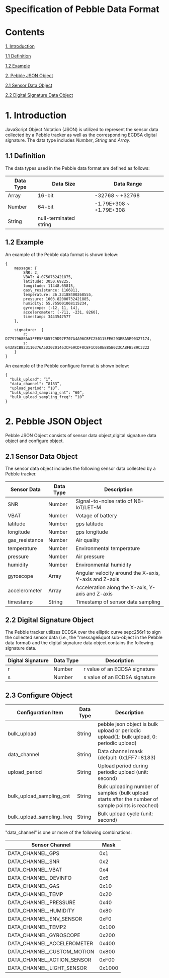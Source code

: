 
# Specification of Pebble Data Format

# Contents

[1. Introduction](#1-introduction)

[1.1 Definition](#11-definition)

[1.2 Example](#12-example)

[2. Pebble JSON Object](#2-pebble-json-object)

[2.1 Sensor Data Object](#21-sensor-data-object)

[2.2 Digital Signature Data Object](#22-digital-signature-data-object)

# 1. Introduction

JavaScript Object Notation (JSON) is utilized to represent the sensor data collected by a Pebble tracker as well as the corresponding ECDSA digital signature. The data type includes *Number*, *String* and *Array*.   

## 1.1 Definition

The data types used in the Pebble data format are defined as follows:  

| Data Type | Data Size | Data Range |
| ----------| --------- | ---------- |
| Array     | 16-bit    | -32768 ~ +32768 |
| Number    | 64-bit    | -1.79E+308 ~ +1.79E+308|
| String    | null-terminated string | 

## 1.2 Example

An example of the Pebble data format is shown below:
```
{
	message: {
		SNR: 2,
		VBAT: 4.0750732421875,
		latitude: 3050.69225,
		longitude: 11448.65815,
		gas\_resistance: 1166811,
		temperature: 36.23188400268555,
		pressure: 1003.82000732421885,
		humidity: 55.755001068115234,
		gyroscope: [-12, 11, 14],
		accelerometer: [-711, -231, 8260],
		timestamp: 3443547577
	},

	signature:  {
		r: D7797968EAA3FFE5F8057C9D97F707A4A96CBFC250115FE6293EBA5E90327174,
		s: 643A8CB823110376A5D30201463CF69CDF8CBF1C050EB85B023CABFB589C3222
	}
}
```
An example of the Pebble configure format is shown below:
```
{
  "bulk_upload": “1”,
  "data_channel": “8183”,
  "upload_period": “10”,
  "bulk_upload_sampling_cnt": “60”,
  "bulk_upload_sampling_freq": “10”
}
```
# 2. Pebble JSON Object

Pebble JSON Object consists of sensor data object,digital signature data object and configure object.

## 2.1 Sensor Data Object

The sensor data object includes the following sensor data collected by a Pebble tracker.

| Sensor Data | Data Type | Description |
| ----------- | --------- | ----------- |
| SNR             | Number  | Signal-to-noise ratio of NB-IoT/LET-M|
| VBAT            | Number  | Votage of battery|
| latitude        | Number  | gps latitude|
| longitude       | Number  | gps longitude|
| gas\_resistance | Number  | Air quality |
| temperature     | Number  | Environmental temperature |
| pressure        | Number  | Air pressure |
| humidity        | Number  | Environmental humidity |
| gyroscope       | Array   | Angular velocity around the X-axis, Y-axis and Z-axis |
| accelerometer   | Array   | Acceleration along the X-axis, Y-axis and Z-axis |
| timestamp       | String  | Timestamp of sensor data sampling |

## 2.2 Digital Signature Object

The Pebble tracker utilizes ECDSA over the elliptic curve sepc256r1 to sign the collected sensor data (i.e., the &quot;message&quot sub-object in the Pebble data format) and the digital signature data object contains the following signature data. 

| Digital Signature | Data Type | Description |
| ----------------- | --------- | ----------- |
| r                 | Number    | r value of an ECDSA signature |
| s                 | Number    | s value of an ECDSA signature |

## 2.3 Configure Object

| Configuration Item | Data Type | Description |
| -------------------------  | --------- | ----------- |
| bulk_upload                | String    |  pebble json object is bulk upload or periodic upload(1: bulk upload, 0: periodic upload) |
| data_channel               | String    |  Data channel mask (default: 0x1FF7=8183)|
| upload_period              | String    |  Upload period during periodic upload (unit: second) |
| bulk_upload_sampling_cnt   | String    |  Bulk uploading number of samples (bulk upload starts after the number of sample points is reached) |
| bulk_upload_sampling_freq  | String    |  Bulk upload cycle (unit: second) |

"data_channel" is one or more of the following combinations:

| Sensor Channel               | Mask      |  
| ---------------------------- | --------- |
| DATA_CHANNEL_GPS             | 0x1       |
| DATA_CHANNEL_SNR             | 0x2       | 
| DATA_CHANNEL_VBAT            | 0x4       |
| DATA_CHANNEL_DEVINFO         | 0x6       | 
| DATA_CHANNEL_GAS             | 0x10      |
| DATA_CHANNEL_TEMP            | 0x20      | 
| DATA_CHANNEL_PRESSURE        | 0x40      |
| DATA_CHANNEL_HUMIDITY        | 0x80      |
| DATA_CHANNEL_ENV_SENSOR      | 0xF0      |
| DATA_CHANNEL_TEMP2           | 0x100     |
| DATA_CHANNEL_GYROSCOPE       | 0x200     |
| DATA_CHANNEL_ACCELEROMETER   | 0x400     |
| DATA_CHANNEL_CUSTOM_MOTION   | 0x800     |
| DATA_CHANNEL_ACTION_SENSOR   | 0xF00     |
| DATA_CHANNEL_LIGHT_SENSOR    | 0x1000    |
